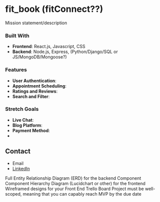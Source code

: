 # fit_book (fitConnect??)

Mission statement/description

### Built With

- **Frontend**: React.js, Javascript, CSS
- **Backend**: Node.js, Express, (Python/Django/SQL or JS/MongoDB/Mongoose?)

### Features
- **User Authentication**:
- **Appointment Scheduling**:
- **Ratings and Reviews**:
- **Search and Filter**:

### Stretch Goals
- **Live Chat**:
- **Blog Platform**:
- **Payment Method**:
- 

## Contact
- Email
- [LinkedIn](https://www.linkedin.com/in/andrew-h-taggart/)

Full Entity Relationship Diagram (ERD) for the backend
Component Component Hierarchy Diagram (Lucidchart or other) for the frontend
Wireframed designs for your Front End
Trello Board
Project must be well-scoped, meaning that you can capably reach MVP by the due date
